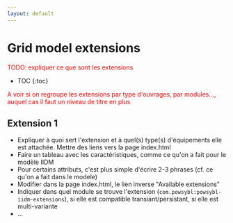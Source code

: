 ```yaml
---
layout: default
---
```


# Grid model extensions
<span style="color: red">TODO: expliquer ce que sont les extensions</span>

* TOC
{:toc}

<span style="color: red">A voir si on regroupe les extensions par type d'ouvrages, par modules..., auquel cas il faut un niveau de titre en plus</span>

## Extension 1
- Expliquer à quoi sert l'extension et à quel(s) type(s) d'équipements elle est attachée. Mettre des liens vers la page index.html
- Faire un tableau avec les caractéristiques, comme ce qu'on a fait pour le modèle IIDM
- Pour certains attributs, c'est plus simple d'écrire 2-3 phrases (cf. ce qu'on a fait dans le modele)
- Modifier dans la page index.html, le lien inverse "Available extensions" 
- Indiquer dans quel module se trouve l'extension (`com.powsybl:powsybl-iidm-extensions`), si elle est compatible transiant/persistant, si elle est multi-variante
- ...